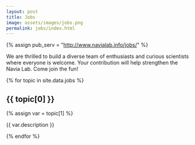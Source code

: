 ```yaml
---
layout: post
title: Jobs
image: assets/images/jobs.png
permalink: jobs/index.html
---
```

{% assign pub_serv = "http://www.navialab.info/jobs/" %}


We are thrilled to build a diverse team of enthusiasts and curious scientists where everyone is welcome.
Your contribution will help strengthen the Navia Lab. Come join the fun!

{% for topic in site.data.jobs %}

<!-- Title is stored as the key, so index at 0 -->
<h2> {{ topic[0] }} </h2>

<!-- Other info is stored as the value, so index at 1 -->
{% assign var = topic[1] %}


{{ var.description }}
<br />

{% endfor %}

